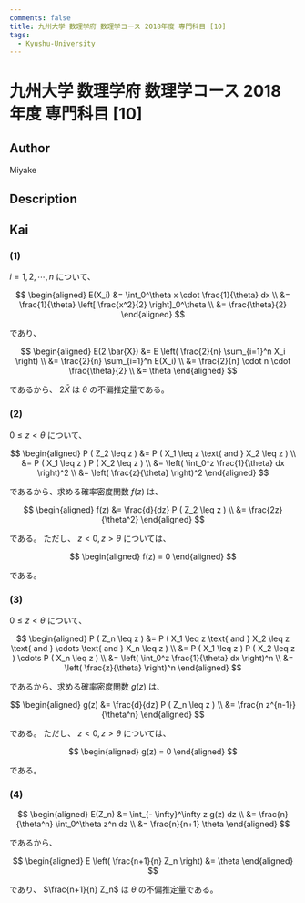 ```yaml
---
comments: false
title: 九州大学 数理学府 数理学コース 2018年度 専門科目 [10]
tags:
  - Kyushu-University
---
```

# 九州大学 数理学府 数理学コース 2018年度 専門科目 \[10\]

## **Author**
Miyake

## **Description**

## **Kai**
### (1)
$i=1,2, \cdots, n$ について、

$$
  \begin{aligned}
  E(X_i)
  &=
  \int_0^\theta x \cdot \frac{1}{\theta} dx
  \\
  &=
  \frac{1}{\theta} \left[ \frac{x^2}{2} \right]_0^\theta
  \\
  &=
  \frac{\theta}{2}
  \end{aligned}
$$

であり、

$$
  \begin{aligned}
  E(2 \bar{X})
  &=
  E \left( \frac{2}{n} \sum_{i=1}^n X_i \right)
  \\
  &=
  \frac{2}{n} \sum_{i=1}^n E(X_i)
  \\
  &=
  \frac{2}{n} \cdot n \cdot \frac{\theta}{2}
  \\
  &=
  \theta
  \end{aligned}
$$

であるから、 $2 \bar{X}$ は $\theta$ の不偏推定量である。

### (2)
$0 \leq z \lt \theta$ について、

$$
  \begin{aligned}
  P ( Z_2 \leq z )
  &=
  P ( X_1 \leq z \text{ and } X_2 \leq z )
  \\
  &=
  P ( X_1 \leq z ) P ( X_2 \leq z )
  \\
  &=
  \left( \int_0^z \frac{1}{\theta} dx \right)^2
  \\
  &=
  \left( \frac{z}{\theta} \right)^2
  \end{aligned}
$$

であるから、求める確率密度関数 $f(z)$ は、

$$
  \begin{aligned}
  f(z)
  &=
  \frac{d}{dz} P ( Z_2 \leq z )
  \\
  &=
  \frac{2z}{\theta^2}
  \end{aligned}
$$

である。
ただし、 $z \lt 0, z \gt \theta$ については、

$$
  \begin{aligned}
  f(z) = 0
  \end{aligned}
$$

である。

### (3)
$0 \leq z \lt \theta$ について、

$$
  \begin{aligned}
  P ( Z_n \leq z )
  &=
  P ( X_1 \leq z \text{ and } X_2 \leq z \text{ and } \cdots
  \text{ and } X_n \leq z )
  \\
  &=
  P ( X_1 \leq z ) P ( X_2 \leq z )
  \cdots P ( X_n \leq z )
  \\
  &=
  \left( \int_0^z \frac{1}{\theta} dx \right)^n
  \\
  &=
  \left( \frac{z}{\theta} \right)^n
  \end{aligned}
$$

であるから、求める確率密度関数 $g(z)$ は、

$$
  \begin{aligned}
  g(z)
  &=
  \frac{d}{dz} P ( Z_n \leq z )
  \\
  &=
  \frac{n z^{n-1}}{\theta^n}
  \end{aligned}
$$

である。
ただし、 $z \lt 0, z \gt \theta$ については、

$$
\begin{aligned}
g(z) = 0
\end{aligned}
$$

である。

### (4)

$$
\begin{aligned}
E(Z_n)
&=
\int_{- \infty}^\infty z g(z) dz
\\
&=
\frac{n}{\theta^n} \int_0^\theta z^n dz
\\
&=
\frac{n}{n+1} \theta
\end{aligned}
$$

であるから、

$$
\begin{aligned}
E \left( \frac{n+1}{n} Z_n \right) &= \theta
\end{aligned}
$$

であり、 $\frac{n+1}{n} Z_n$ は
$\theta$ の不偏推定量である。